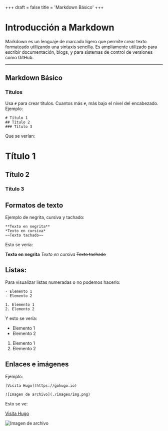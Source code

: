 +++
draft = false
title = 'Markdown Básico'
+++


# Introducción a Markdown

Markdown es un lenguaje de marcado ligero que permite crear texto formateado utilizando una sintaxis sencilla. Es ampliamente utilizado para escribir documentación, blogs, y para sistemas de control de versiones como GitHub.

---

## Markdown Básico

### Títulos
Usa `#` para crear títulos. Cuantos más `#`, más bajo el nivel del encabezado.
Ejemplo: 
``` 
# Título 1
## Título 2
### Título 3

```
Que se verían:
# Título 1
## Título 2
### Título 3


## Formatos de texto

Ejemplo de negrita, cursiva y tachado:
``` 
**Texto en negrita**
*Texto en cursiva*
~~Texto tachado~~
```
Esto se vería:

**Texto en negrita**
*Texto en cursiva*
~~Texto tachado~~

## Listas:
Para visualizar listas numeradas o no podemos hacerlo:
```
- Elemento 1
- Elemento 2

1. Elemento 1
2. Elemento 2

```

Y esto se vería:

- Elemento 1
- Elemento 2

1. Elemento 1
2. Elemento 2

## Enlaces e imágenes

Ejemplo:
``` 
[Visita Hugo](https://gohugo.io)

![Imagen de archivo](./images/img.png)

```
Esto se ve: 

[Visita Hugo](https://gohugo.io)

![Imagen de archivo](./images/img.png)